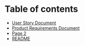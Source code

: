 # Table of contents

* [User Story Document](user-story-document.md)
* [Product Requirements Document](product-requirements-document.md)
* [Page 2](page-2.md)
* [README](README.md)
